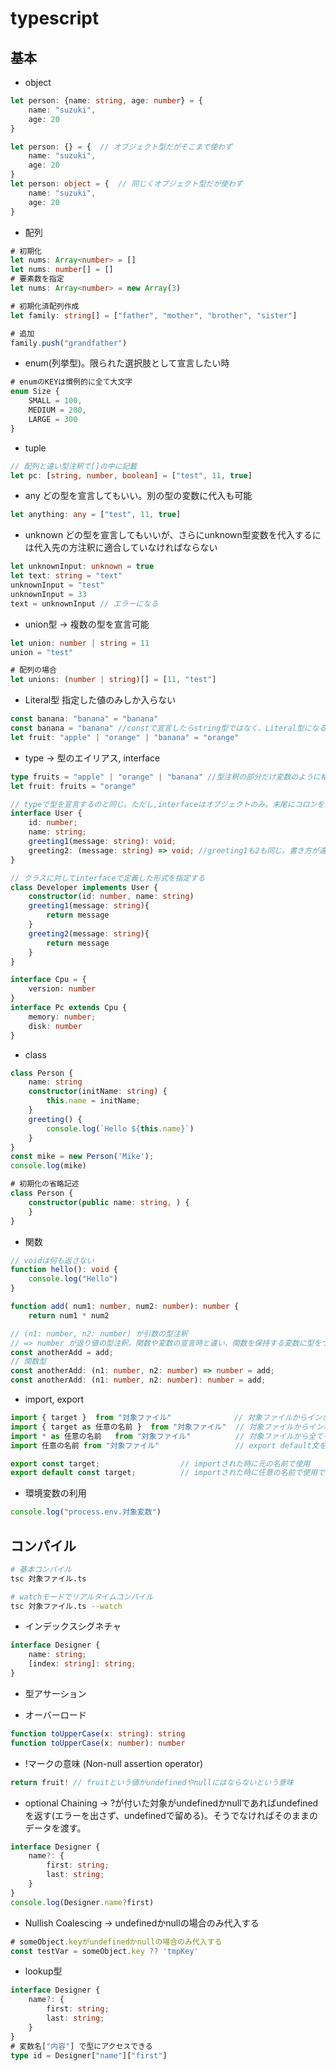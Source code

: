 # typescript

## 基本

* object

```typescript
let person: {name: string, age: number} = {
    name: "suzuki",
    age: 20
}

let person: {} = {  // オブジェクト型だがそこまで使わず
    name: "suzuki",
    age: 20
}
let person: object = {  // 同じくオブジェクト型だが使わず
    name: "suzuki",
    age: 20
}
```

* 配列

```typescript
# 初期化
let nums: Array<number> = []
let nums: number[] = []
# 要素数を指定
let nums: Array<number> = new Array(3)

# 初期化済配列作成
let family: string[] = ["father", "mother", "brother", "sister"]

# 追加
family.push("grandfather")
```

* enum(列挙型)。限られた選択肢として宣言したい時

```typescript
# enumのKEYは慣例的に全て大文字
enum Size {
    SMALL = 100,
    MEDIUM = 200,
    LARGE = 300
}
```

* tuple

```typescript
// 配列と違い型注釈で[]の中に記載
let pc: [string, number, boolean] = ["test", 11, true]
```

* any どの型を宣言してもいい。別の型の変数に代入も可能

```typescript
let anything: any = ["test", 11, true]
```

* unknown どの型を宣言してもいいが、さらにunknown型変数を代入するには代入先の方注釈に適合していなければならない

```typescript
let unknownInput: unknown = true
let text: string = "text"
unknownInput = "test" 
unknownInput = 33
text = unknownInput // エラーになる
```

* union型 → 複数の型を宣言可能

```typescript
let union: number | string = 11
union = "test"

# 配列の場合
let unions: (number | string)[] = [11, "test"]
```

* Literal型 指定した値のみしか入らない

```typescript
const banana: "banana" = "banana"
const banana = "banana" //constで宣言したらstring型ではなく、Literal型になる
let fruit: "apple" | "orange" | "banana" = "orange"
```

* type → 型のエイリアス, interface

```typescript
type fruits = "apple" | "orange" | "banana" //型注釈の部分だけ変数のように格納できる。typeはオブジェクト型以外も指定可能
let fruit: fruits = "orange"

// typeで型を宣言するのと同じ。ただし,interfaceはオブジェクトのみ。末尾にコロンを忘れないように
interface User {
    id: number;
    name: string;
    greeting1(message: string): void;
    greeting2: (message: string) => void; //greeting1も2も同じ。書き方が違うだけ
}

// クラスに対してinterfaceで定義した形式を指定する
class Developer implements User {
    constructor(id: number, name: string)
    greeting1(message: string){
        return message
    }
    greeting2(message: string){
        return message
    }
}

interface Cpu = {
    version: number
}
interface Pc extends Cpu {
    memory: number;
    disk: number
}
```

* class

```typescript
class Person {
    name: string
    constructor(initName: string) {
        this.name = initName;
    }
    greeting() {
        console.log(`Hello ${this.name}`)
    }
}
const mike = new Person('Mike');
console.log(mike)

# 初期化の省略記述
class Person {
    constructor(public name: string, ) {
    }
}

```

* 関数

```typescript
// voidは何も返さない
function hello(): void {
    console.log("Hello")
}

function add( num1: number, num2: number): number {
    return num1 * num2

// (n1: number, n2: number) が引数の型注釈
// => number が返り値の型注釈。関数や変数の宣言時と違い、関数を保持する変数に型をつける場合は=>になる
const anotherAdd = add;
// 関数型
const anotherAdd: (n1: number, n2: number) => number = add;
const anotherAdd: (n1: number, n2: number): number = add;
```

* import, export

```typescript
import { target }  from "対象ファイル"              // 対象ファイルからインポートし、元の名前で使用
import { target as 任意の名前 }  from "対象ファイル"  // 対象ファイルからインポートし、任意の名前で使用
import * as 任意の名前   from "対象ファイル"          // 対象ファイルから全てインポートし、任意の名前で使用
import 任意の名前 from "対象ファイル"                 // export default文をimportする場合

export const target;                  // importされた時に元の名前で使用
export default const target;          // importされた時に任意の名前で使用できる
```

* 環境変数の利用

```typescript
console.log("process.env.対象変数")
```

## コンパイル

```sh
# 基本コンパイル
tsc 対象ファイル.ts 

# watchモードでリアルタイムコンパイル
tsc 対象ファイル.ts --watch
```

* インデックスシグネチャ

```typescript
interface Designer {
    name: string;
    [index: string]: string;
}
```

* 型アサーション

* オーバーロード

```typescript
function toUpperCase(x: string): string
function toUpperCase(x: number): number
```

* !マークの意味 (Non-null assertion operator)

```typescript
return fruit! // fruitという値がundefinedやnullにはならないという意味
```

* optional Chaining -> ?が付いた対象がundefinedかnullであればundefinedを返す(エラーを出さず、undefinedで留める)。そうでなければそのままのデータを渡す。

```typescript
interface Designer {
    name?: {
        first: string;
        last: string;
    }
}
console.log(Designer.name?first)
```

* Nullish Coalescing -> undefinedかnullの場合のみ代入する

```typescript
# someObject.keyがundefinedかnullの場合のみ代入する
const testVar = someObject.key ?? 'tmpKey'
```

* lookup型

```typescript
interface Designer {
    name?: {
        first: string;
        last: string;
    }
}
# 変数名["内容"] で型にアクセスできる
type id = Designer["name"]["first"]
```
